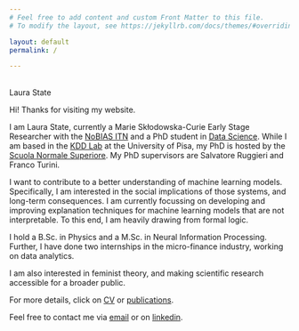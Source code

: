 ```yaml
---
# Feel free to add content and custom Front Matter to this file.
# To modify the layout, see https://jekyllrb.com/docs/themes/#overriding-theme-defaults

layout: default
permalink: /

---
```


<br />

<div class="title">
Laura State
</div>

Hi! Thanks for visiting my website.

I am Laura State, currently a Marie Skłodowska-Curie Early Stage Researcher with the
[NoBIAS ITN](https://nobias-project.eu)
and a PhD student in
[Data Science](https://datasciencephd.eu/).
While I am based in the
[KDD Lab](https://kdd.isti.cnr.it/) 
at the University of Pisa, my PhD is hosted by the  
[Scuola Normale Superiore](https://www.sns.it/eng).
My PhD supervisors are Salvatore Ruggieri and Franco Turini.

I want to contribute to a better understanding of machine learning models. Specifically, I am interested in the social implications of those systems, and long-term consequences. I am currently focussing on developing and improving explanation techniques for machine learning models that are not interpretable. To this end, I am heavily drawing from formal logic.

I hold a B.Sc. in Physics and a M.Sc. in Neural Information Processing.
Further, I have done two internships in the micro-finance industry, working on data analytics.

I am also interested in feminist theory, and making scientific research accessible for a broader public.

For more details, click on [CV](/cv/) or [publications](/publications).

Feel free to contact me via [email](mailto:laura.state@di.unipi.it)
or on
[linkedin](https://linkedin.com/in/laura-state).
